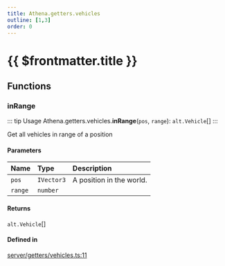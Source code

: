 ```yaml
---
title: Athena.getters.vehicles
outline: [1,3]
order: 0
---
```


# {{ $frontmatter.title }}


## Functions

### inRange

::: tip Usage
Athena.getters.vehicles.**inRange**(`pos`, `range`): `alt.Vehicle`[]
:::

Get all vehicles in range of a position

#### Parameters

| Name | Type | Description |
| :------ | :------ | :------ |
| `pos` | `IVector3` | A position in the world. |
| `range` | `number` |  |

#### Returns

`alt.Vehicle`[]

#### Defined in

[server/getters/vehicles.ts:11](https://github.com/Stuyk/altv-athena/blob/feb0cb2/src/core/server/getters/vehicles.ts#L11)
